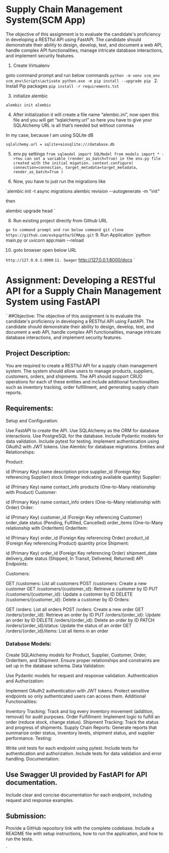 # Supply Chain Management System(SCM App)

The objective of this assignment is to evaluate the candidate's proficiency in developing a RESTful API using FastAPI. The candidate should demonstrate their ability to design, develop, test, and document a web API, handle complex API functionalities, manage intricate database interactions, and implement security features.

1. Create Virtualenv

goto command prompt and run below commands
`python -m venv scm_env
scm_env\Scripts\activate
python.exe -m pip install --upgrade pip
`
2. Install Pip packages
`
pip install -r requirements.txt
`

3. initialize alembic 

`alembic init alembic
`

4. After initialization it will create a file name “alembic.ini”, now open this file and you will get “sqlalchemy.url” so here you have to give your SQLAlchemy URL is all that’s needed but without commas

In my case, because I am using SQLite dB

`sqlalchemy.url = sqlite+aiosqlite:///database.db`

5. env.py settings 
`from sqlmodel import SQLModel
from models import *
->You can set a variable (render_as_batch=True) in the env.py file created with the initial migation.
context.configure(
    connection=connection,
    target_metadata=target_metadata,
    render_as_batch=True
)`


6. Now, you have to just run the migrations like

`alembic init -t async migrations 
alembic revision --autogenerate -m "init"

then

alembic upgrade head
`

8. Run existing project directly from Github URL

`
go to command prompt and run below command
git clone https://github.com/eskguptha/SCMApp.git
`
9. Run Application
`python main.py
or 
uvicorn app:main --reload

10. goto browser open below URL

`http://127.0.0.1:8000`
`
11. Swager
`
http://127.0.0.1:8000/docs
`


# Assignment: Developing a RESTful API for a Supply Chain Management System using FastAPI
`
##Objective:
The objective of this assignment is to evaluate the candidate's proficiency in developing a RESTful API using FastAPI. The candidate should demonstrate their ability to design, develop, test, and document a web API, handle complex API functionalities, manage intricate database interactions, and implement security features.
 
## Project Description:
You are required to create a RESTful API for a supply chain management system. The system should allow users to manage products, suppliers, customers, orders, and shipments. The API should support CRUD operations for each of these entities and include additional functionalities such as inventory tracking, order fulfillment, and generating supply chain reports.
 
## Requirements:
Setup and Configuration:
 
Use FastAPI to create the API.
Use SQLAlchemy as the ORM for database interactions.
Use PostgreSQL for the database.
Include Pydantic models for data validation.
Include pytest for testing.
Implement authentication using OAuth2 with JWT tokens.
Use Alembic for database migrations.
Entities and Relationships:
 
Product:
 
id (Primary Key)
name
description
price
supplier_id (Foreign Key referencing Supplier)
stock (Integer indicating available quantity)
Supplier:
 
id (Primary Key)
name
contact_info
products (One-to-Many relationship with Product)
Customer:
 
id (Primary Key)
name
contact_info
orders (One-to-Many relationship with Order)
Order:
 
id (Primary Key)
customer_id (Foreign Key referencing Customer)
order_date
status (Pending, Fulfilled, Cancelled)
order_items (One-to-Many relationship with OrderItem)
OrderItem:
 
id (Primary Key)
order_id (Foreign Key referencing Order)
product_id (Foreign Key referencing Product)
quantity
price
Shipment:
 
id (Primary Key)
order_id (Foreign Key referencing Order)
shipment_date
delivery_date
status (Shipped, In Transit, Delivered, Returned)
API Endpoints:
 
 
Customers:
 
GET /customers: List all customers
POST /customers: Create a new customer
GET /customers/{customer_id}: Retrieve a customer by ID
PUT /customers/{customer_id}: Update a customer by ID
DELETE /customers/{customer_id}: Delete a customer by ID
Orders:
 
GET /orders: List all orders
POST /orders: Create a new order
GET /orders/{order_id}: Retrieve an order by ID
PUT /orders/{order_id}: Update an order by ID
DELETE /orders/{order_id}: Delete an order by ID
PATCH /orders/{order_id}/status: Update the status of an order
GET /orders/{order_id}/items: List all items in an order
 
### Database Models:
 
Create SQLAlchemy models for Product, Supplier, Customer, Order, OrderItem, and Shipment.
Ensure proper relationships and constraints are set up in the database schema.
Data Validation:
 
Use Pydantic models for request and response validation.
Authentication and Authorization:
 
Implement OAuth2 authentication with JWT tokens.
Protect sensitive endpoints so only authenticated users can access them.
Additional Functionalities:
 
Inventory Tracking: Track and log every inventory movement (addition, removal) for audit purposes.
Order Fulfillment: Implement logic to fulfill an order (reduce stock, change status).
Shipment Tracking: Track the status and progress of shipments.
Supply Chain Reports: Generate reports that summarize order status, inventory levels, shipment status, and supplier performance.
Testing:
 
Write unit tests for each endpoint using pytest.
Include tests for authentication and authorization.
Include tests for data validation and error handling.
Documentation:
 
## Use Swagger UI provided by FastAPI for API documentation.
Include clear and concise documentation for each endpoint, including request and response examples.
## Submission:
 
Provide a GitHub repository link with the complete codebase.
Include a README file with setup instructions, how to run the application, and how to run the tests.

`
